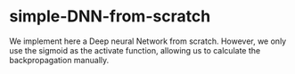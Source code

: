 # simple-DNN-from-scratch
We implement here a Deep neural Network from scratch. However, we only use the sigmoid as the activate function, allowing us to calculate the backpropagation manually.
